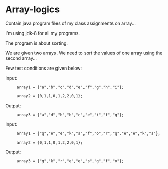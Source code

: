 # Array-logics
Contain java program files of my class assignments on array...

I'm using jdk-8 for all my programs. 

The program is about sorting.
 
We are given two arrays. We need to sort the values of one array using the second array...

Few test conditions are given below:

 Input:   
 
         array1 = {"a","b","c","d","e","f","g","h","i"};
         
         array2 = {0,1,1,0,1,2,2,0,1};
         
 Output:
 
         array3 = {"a","d","h","b","c","e","i","f","g"};         
         


 Input:
 
         array1 = {"g","e","e","k","s","f","o","r","g"."e","e","k","s"};
         
         array2 = {0,1,1,0,1,2,2,0,1};
         
         
 Output:
 
         array3 = {"g","k","r","e","e","s","g","f","o"};

